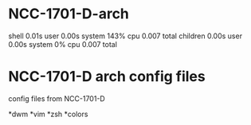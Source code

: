 # NCC-1701-D-arch

shell  0.01s user 0.00s system 143% cpu 0.007 total
children  0.00s user 0.00s system 0% cpu 0.007 total

<h1>NCC-1701-D arch config files</h1>

<p>

config files from NCC-1701-D

*dwm
*vim
*zsh
*colors

